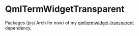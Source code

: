 # QmlTermWidgetTransparent

Packages (just Arch for now) of my [qmltermwidget-transparent]() dependency.